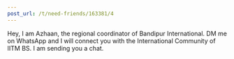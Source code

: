 ```yaml
---
post_url: /t/need-friends/163381/4
---
```

Hey, I am Azhaan, the regional coordinator of Bandipur International. DM me on WhatsApp and I will connect you with the International Community of IITM BS. I am sending you a chat.